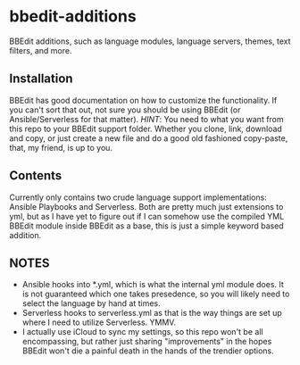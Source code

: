 # bbedit-additions
BBEdit additions, such as language modules, language servers, themes, text filters, and more.

## Installation
BBEdit has good documentation on how to customize the functionality. If you can't sort that out, not sure you should be using BBEdit (or Ansible/Serverless for that matter). *HINT*: You need to what you want from this repo to your BBEdit support folder. Whether you clone, link, download and copy, or just create a new file and do a good old fashioned copy-paste, that, my friend, is up to you.

## Contents
Currently only contains two crude language support implementations: Ansible Playbooks and Serverless. Both are pretty much just extensions to yml, but as I have yet to figure out if I can somehow use the compiled YML BBEdit module inside BBEdit as a base, this is just a simple keyword based addition.

## NOTES
- Ansible hooks into *.yml, which is what the internal yml module does. It is not guaranteed which one takes presedence, so you will likely need to select the language by hand at times.
- Serverless hooks to serverless.yml as that is the way things are set up where I need to utilize Serverless. YMMV.
- I actually use iCloud to sync my settings, so this repo won't be all encompassing, but rather just sharing "improvements" in the hopes BBEdit won't die a painful death in the hands of the trendier options.
